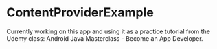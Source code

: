 # ContentProviderExample

Currently working on this app and using it as a practice tutorial from the Udemy class: Android Java Masterclass - Become an App Developer.


